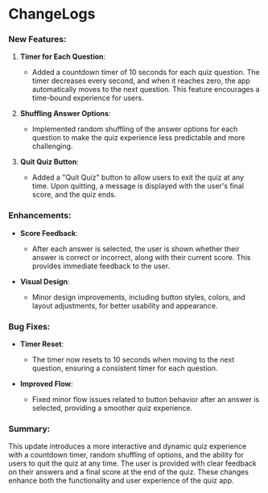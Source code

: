 # ChangeLogs

### New Features:
1. **Timer for Each Question**:
   - Added a countdown timer of 10 seconds for each quiz question. The timer decreases every second, and when it reaches zero, the app automatically moves to the next question. This feature encourages a time-bound experience for users.

2. **Shuffling Answer Options**:
   - Implemented random shuffling of the answer options for each question to make the quiz experience less predictable and more challenging.

3. **Quit Quiz Button**:
   - Added a "Quit Quiz" button to allow users to exit the quiz at any time. Upon quitting, a message is displayed with the user's final score, and the quiz ends.

### Enhancements:
- **Score Feedback**: 
   - After each answer is selected, the user is shown whether their answer is correct or incorrect, along with their current score. This provides immediate feedback to the user.
   
- **Visual Design**:
   - Minor design improvements, including button styles, colors, and layout adjustments, for better usability and appearance.

### Bug Fixes:
- **Timer Reset**: 
   - The timer now resets to 10 seconds when moving to the next question, ensuring a consistent timer for each question.

- **Improved Flow**: 
   - Fixed minor flow issues related to button behavior after an answer is selected, providing a smoother quiz experience.

### Summary:
This update introduces a more interactive and dynamic quiz experience with a countdown timer, random shuffling of options, and the ability for users to quit the quiz at any time. The user is provided with clear feedback on their answers and a final score at the end of the quiz. These changes enhance both the functionality and user experience of the quiz app.
